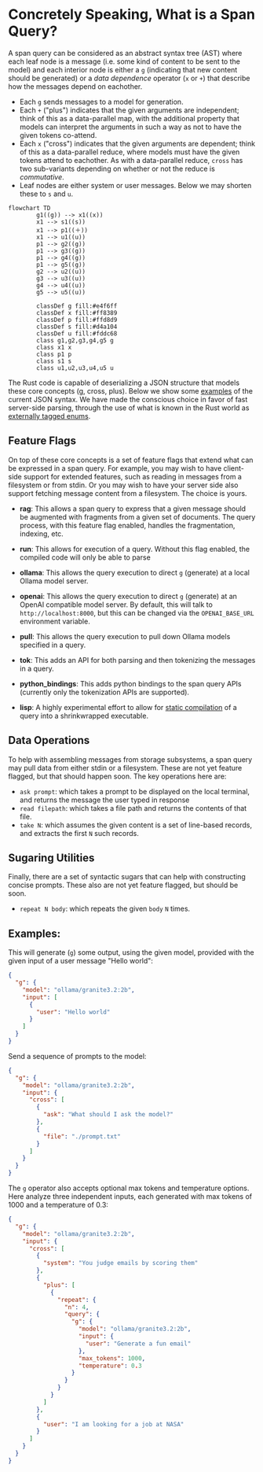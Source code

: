 # Concretely Speaking, What is a Span Query?

A span query can be considered as an abstract syntax tree (AST) where
each leaf node is a message (i.e. some kind of content to be sent to
the model) and each interior node is either a `g` (indicating that new
content should be generated) or a *data dependence* operator (`x` or
`+`) that describe how the messages depend on eachother.

- Each `g` sends messages to a model for generation.
- Each `+` ("plus") indicates that the given arguments are
independent; think of this as a data-parallel map, with the additional
property that models can interpret the arguments in such a way as not
to have the given tokens co-attend.
- Each `x` ("cross") indicates that the given arguments are dependent;
think of this as a data-parallel reduce, where models must have the
given tokens attend to eachother. As with a data-parallel reduce,
`cross` has two sub-variants depending on whether or not the reduce is
*commutative*.
- Leaf nodes are either system or user messages. Below we may shorten
  these to `s` and `u`.

```mermaid
flowchart TD
        g1((g)) --> x1((x))
        x1 --> s1((s))
        x1 --> p1((＋))
        x1 --> u1((u))
        p1 --> g2((g))
        p1 --> g3((g))
        p1 --> g4((g))
        p1 --> g5((g))
        g2 --> u2((u))
        g3 --> u3((u))
        g4 --> u4((u))
        g5 --> u5((u))

        classDef g fill:#e4f6ff
        classDef x fill:#ff8389
        classDef p fill:#ffd8d9
        classDef s fill:#d4a104
        classDef u fill:#fddc68
        class g1,g2,g3,g4,g5 g
        class x1 x
        class p1 p
        class s1 s
        class u1,u2,u3,u4,u5 u
```

The Rust code is capable of deserializing a JSON structure that models
these core concepts (g, cross, plus). Below we show some
[examples](#examples) of the current JSON syntax. We have made the
conscious choice in favor of fast server-side parsing, through the use
of what is known in the Rust world as [externally tagged
enums](https://serde.rs/enum-representations.html#externally-tagged).

## Feature Flags

On top of these core concepts is a set of feature flags that extend
what can be expressed in a span query. For example, you may wish to
have client-side support for extended features, such as reading in
messages from a filesystem or from stdin. Or you may wish to have your
server side also support fetching message content from a
filesystem. The choice is yours.

- **rag**: This allows a span query to express that a given message
  should be augmented with fragments from a given set of
  documents. The query process, with this feature flag enabled,
  handles the fragmentation, indexing, etc.
  
- **run**: This allows for execution of a query. Without this flag
  enabled, the compiled code will only be able to parse

- **ollama**: This allows the query execution to direct `g` (generate)
  at a local Ollama model server.
  
- **openai**: This allows the query execution to direct `g` (generate)
  at an OpenAI compatible model server. By default, this will talk to
  `http://localhost:8000`, but this can be changed via the
  `OPENAI_BASE_URL` environment variable.
  
- **pull**: This allows the query execution to pull down Ollama models
  specified in a query.
  
- **tok**: This adds an API for both parsing and then tokenizing the
  messages in a query.
  
- **python_bindings**: This adds python bindings to the span query
  APIs (currently only the tokenization APIs are supported).
  
- **lisp**: A highly experimental effort to allow for [static
  compilation](./lisp) of a query into a shrinkwrapped executable.

## Data Operations

To help with assembling messages from storage subsystems, a span query
may pull data from either stdin or a filesystem. These are not yet
feature flagged, but that should happen soon. The key operations here are:

- `ask prompt`: which takes a prompt to be displayed on the local
  terminal, and returns the message the user typed in response
- `read filepath`: which takes a file path and returns the contents of
  that file.
- `take N`: which assumes the given content is a set of line-based
  records, and extracts the first `N` such records.

## Sugaring Utilities

Finally, there are a set of syntactic sugars that can help with
constructing concise prompts. These also are not yet feature flagged,
but should be soon.

- `repeat N body`: which repeats the given `body` `N` times.

## Examples:

This will generate (`g`) some output, using the given model, provided
with the given input of a user message "Hello world":
```json
{
  "g": {
    "model": "ollama/granite3.2:2b",
    "input": [
      {
        "user": "Hello world"
      }
    ]
  }
}
```

Send a sequence of prompts to the model:
```json
{
  "g": {
    "model": "ollama/granite3.2:2b",
    "input": {
      "cross": [
        {
          "ask": "What should I ask the model?"
        },
        {
          "file": "./prompt.txt"
        }
      ]
    }
  }
}
```

The `g` operator also accepts optional max tokens and temperature
options. Here analyze three independent inputs, each generated with
max tokens of 1000 and a temperature of 0.3:
```json
{
  "g": {
    "model": "ollama/granite3.2:2b",
    "input": {
      "cross": [
        {
          "system": "You judge emails by scoring them"
        },
        {
          "plus": [
            {
              "repeat": {
                "n": 4,
                "query": {
                  "g": {
                    "model": "ollama/granite3.2:2b",
                    "input": {
                      "user": "Generate a fun email"
                    },
                    "max_tokens": 1000,
                    "temperature": 0.3
                  }
                }
              }
            }
          ]
        },
        {
          "user": "I am looking for a job at NASA"
        }
      ]
    }
  }
}
```
